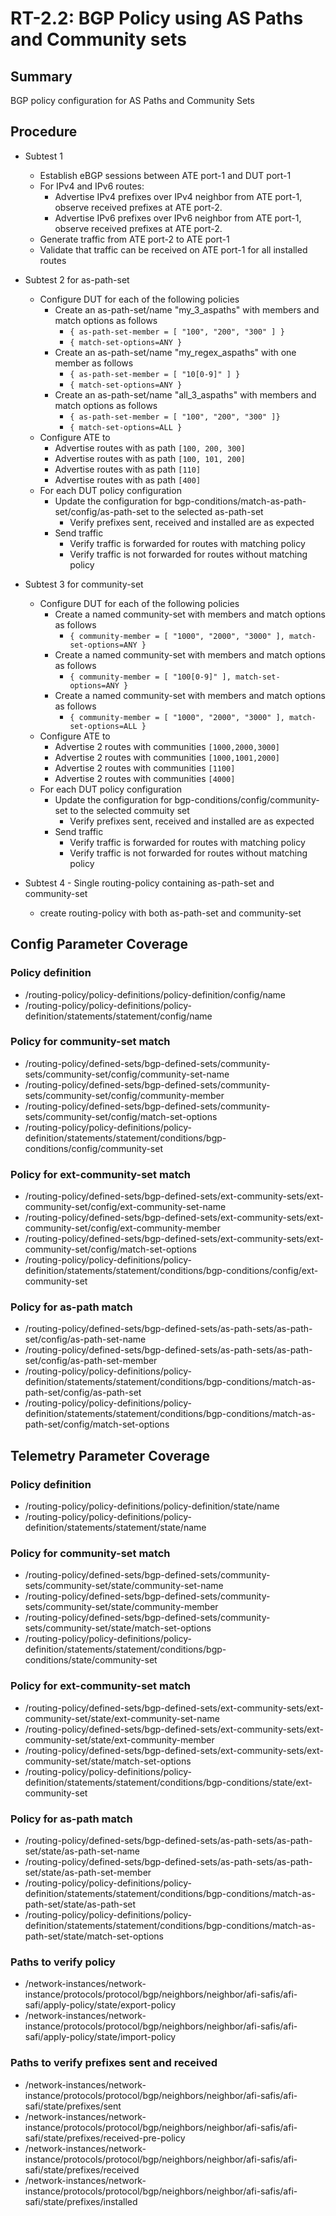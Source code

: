 # RT-2.2: BGP Policy using AS Paths and Community sets

## Summary

BGP policy configuration for AS Paths and Community Sets

## Procedure

* Subtest 1
    * Establish eBGP sessions between ATE port-1 and DUT port-1
    * For IPv4 and IPv6 routes:
        * Advertise IPv4 prefixes over IPv4 neighbor from ATE port-1, observe
            received prefixes at ATE port-2.
        * Advertise IPv6 prefixes over IPv6 neighbor from ATE port-1,
        observe received prefixes at ATE port-2.
    * Generate traffic from ATE port-2 to ATE port-1
    * Validate that traffic can be received on ATE port-1 for all installed
        routes

* Subtest 2 for as-path-set
    * Configure DUT for each of the following policies
        * Create an as-path-set/name "my_3_aspaths" with members and match options as follows
            *  `{ as-path-set-member = [ "100", "200", "300" ] }`
            *  `{ match-set-options=ANY }`
        * Create an as-path-set/name "my_regex_aspaths" with one member as follows
            * `{ as-path-set-member = [ "10[0-9]" ] }`
            * `{ match-set-options=ANY }`
        * Create an as-path-set/name "all_3_aspaths" with members and match options as follows
            * `{ as-path-set-member = [ "100", "200", "300" ]}`
            * `{ match-set-options=ALL }`
    * Configure ATE to
        * Advertise routes with as path `[100, 200, 300]`
        * Advertise routes with as path `[100, 101, 200]`
        * Advertise routes with as path `[110]`
        * Advertise routes with as path `[400]`
    * For each DUT policy configuration
        * Update the configuration for bgp-conditions/match-as-path-set/config/as-path-set to the selected as-path-set 
            * Verify prefixes sent, received and installed are as expected
        * Send traffic
            * Verify traffic is forwarded for routes with matching policy
            * Verify traffic is not forwarded for routes without matching policy


* Subtest 3 for community-set
    * Configure DUT for each of the following policies
        * Create a named community-set with members and match options as follows
            * `{ community-member = [ "1000", "2000", "3000" ], match-set-options=ANY }`
        * Create a named community-set with members and match options as follows
            * `{ community-member = [ "100[0-9]" ], match-set-options=ANY }`
        * Create a named community-set with members and match options as follows
            * `{ community-member = [ "1000", "2000", "3000" ], match-set-options=ALL }`
    * Configure ATE to
        * Advertise 2 routes with communities `[1000,2000,3000]`
        * Advertise 2 routes with communities `[1000,1001,2000]`
        * Advertise 2 routes with communities `[1100]`
        * Advertise 2 routes with communities `[4000]`
    * For each DUT policy configuration
        * Update the configuration for bgp-conditions/config/community-set to the selected commuity set 
            * Verify prefixes sent, received and installed are as expected
        * Send traffic
            * Verify traffic is forwarded for routes with matching policy
            * Verify traffic is not forwarded for routes without matching policy

* Subtest 4 - Single routing-policy containing as-path-set and community-set
   * create routing-policy with both as-path-set and community-set

## Config Parameter Coverage

### Policy definition
* /routing-policy/policy-definitions/policy-definition/config/name
* /routing-policy/policy-definitions/policy-definition/statements/statement/config/name

### Policy for community-set match
* /routing-policy/defined-sets/bgp-defined-sets/community-sets/community-set/config/community-set-name
* /routing-policy/defined-sets/bgp-defined-sets/community-sets/community-set/config/community-member
* /routing-policy/defined-sets/bgp-defined-sets/community-sets/community-set/config/match-set-options
* /routing-policy/policy-definitions/policy-definition/statements/statement/conditions/bgp-conditions/config/community-set

### Policy for ext-community-set match
* /routing-policy/defined-sets/bgp-defined-sets/ext-community-sets/ext-community-set/config/ext-community-set-name
* /routing-policy/defined-sets/bgp-defined-sets/ext-community-sets/ext-community-set/config/ext-community-member
* /routing-policy/defined-sets/bgp-defined-sets/ext-community-sets/ext-community-set/config/match-set-options
* /routing-policy/policy-definitions/policy-definition/statements/statement/conditions/bgp-conditions/config/ext-community-set

### Policy for as-path match
* /routing-policy/defined-sets/bgp-defined-sets/as-path-sets/as-path-set/config/as-path-set-name
* /routing-policy/defined-sets/bgp-defined-sets/as-path-sets/as-path-set/config/as-path-set-member
* /routing-policy/policy-definitions/policy-definition/statements/statement/conditions/bgp-conditions/match-as-path-set/config/as-path-set
* /routing-policy/policy-definitions/policy-definition/statements/statement/conditions/bgp-conditions/match-as-path-set/config/match-set-options

## Telemetry Parameter Coverage

### Policy definition
* /routing-policy/policy-definitions/policy-definition/state/name
* /routing-policy/policy-definitions/policy-definition/statements/statement/state/name

### Policy for community-set match
* /routing-policy/defined-sets/bgp-defined-sets/community-sets/community-set/state/community-set-name
* /routing-policy/defined-sets/bgp-defined-sets/community-sets/community-set/state/community-member
* /routing-policy/defined-sets/bgp-defined-sets/community-sets/community-set/state/match-set-options
* /routing-policy/policy-definitions/policy-definition/statements/statement/conditions/bgp-conditions/state/community-set

### Policy for ext-community-set match
* /routing-policy/defined-sets/bgp-defined-sets/ext-community-sets/ext-community-set/state/ext-community-set-name
* /routing-policy/defined-sets/bgp-defined-sets/ext-community-sets/ext-community-set/state/ext-community-member
* /routing-policy/defined-sets/bgp-defined-sets/ext-community-sets/ext-community-set/state/match-set-options
* /routing-policy/policy-definitions/policy-definition/statements/statement/conditions/bgp-conditions/state/ext-community-set

### Policy for as-path match
* /routing-policy/defined-sets/bgp-defined-sets/as-path-sets/as-path-set/state/as-path-set-name
* /routing-policy/defined-sets/bgp-defined-sets/as-path-sets/as-path-set/state/as-path-set-member
* /routing-policy/policy-definitions/policy-definition/statements/statement/conditions/bgp-conditions/match-as-path-set/state/as-path-set
* /routing-policy/policy-definitions/policy-definition/statements/statement/conditions/bgp-conditions/match-as-path-set/state/match-set-options

### Paths to verify policy
* /network-instances/network-instance/protocols/protocol/bgp/neighbors/neighbor/afi-safis/afi-safi/apply-policy/state/export-policy
* /network-instances/network-instance/protocols/protocol/bgp/neighbors/neighbor/afi-safis/afi-safi/apply-policy/state/import-policy

### Paths to verify prefixes sent and received
* /network-instances/network-instance/protocols/protocol/bgp/neighbors/neighbor/afi-safis/afi-safi/state/prefixes/sent
* /network-instances/network-instance/protocols/protocol/bgp/neighbors/neighbor/afi-safis/afi-safi/state/prefixes/received-pre-policy
* /network-instances/network-instance/protocols/protocol/bgp/neighbors/neighbor/afi-safis/afi-safi/state/prefixes/received
* /network-instances/network-instance/protocols/protocol/bgp/neighbors/neighbor/afi-safis/afi-safi/state/prefixes/installed
